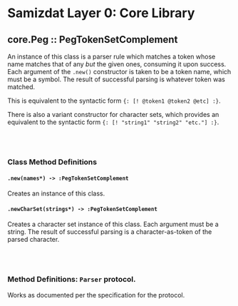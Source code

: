 Samizdat Layer 0: Core Library
==============================

core.Peg :: PegTokenSetComplement
---------------------------------

An instance of this class is a parser rule which matches a token whose name
matches that of any *but* the given ones, consuming it upon success.
Each argument of the `.new()` constructor is taken to be a token name, which
must be a symbol. The result of successful parsing is whatever token was
matched.

This is equivalent to the syntactic form `{: [! @token1 @token2 @etc] :}`.

There is also a variant constructor for character sets, which provides an
equivalent to the syntactic form `{: [! "string1" "string2" "etc."] :}`.


<br><br>
### Class Method Definitions

#### `.new(names*) -> :PegTokenSetComplement`

Creates an instance of this class.

#### `.newCharSet(strings*) -> :PegTokenSetComplement`

Creates a character set instance of this class. Each argument must be
a string. The result of successful parsing is a character-as-token of the
parsed character.


<br><br>
### Method Definitions: `Parser` protocol.

Works as documented per the specification for the protocol.
